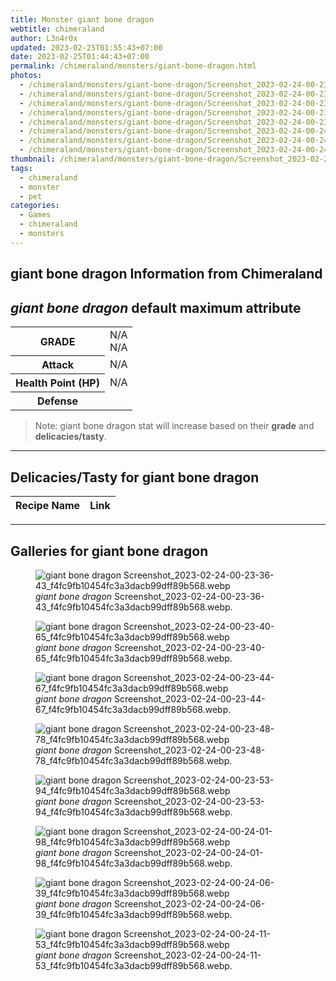 ```yaml
---
title: Monster giant bone dragon
webtitle: chimeraland
author: L3n4r0x
updated: 2023-02-25T01:55:43+07:00
date: 2023-02-25T01:44:43+07:00
permalink: /chimeraland/monsters/giant-bone-dragon.html
photos:
  - /chimeraland/monsters/giant-bone-dragon/Screenshot_2023-02-24-00-23-36-43_f4fc9fb10454fc3a3dacb99dff89b568.webp
  - /chimeraland/monsters/giant-bone-dragon/Screenshot_2023-02-24-00-23-40-65_f4fc9fb10454fc3a3dacb99dff89b568.webp
  - /chimeraland/monsters/giant-bone-dragon/Screenshot_2023-02-24-00-23-44-67_f4fc9fb10454fc3a3dacb99dff89b568.webp
  - /chimeraland/monsters/giant-bone-dragon/Screenshot_2023-02-24-00-23-48-78_f4fc9fb10454fc3a3dacb99dff89b568.webp
  - /chimeraland/monsters/giant-bone-dragon/Screenshot_2023-02-24-00-23-53-94_f4fc9fb10454fc3a3dacb99dff89b568.webp
  - /chimeraland/monsters/giant-bone-dragon/Screenshot_2023-02-24-00-24-01-98_f4fc9fb10454fc3a3dacb99dff89b568.webp
  - /chimeraland/monsters/giant-bone-dragon/Screenshot_2023-02-24-00-24-06-39_f4fc9fb10454fc3a3dacb99dff89b568.webp
  - /chimeraland/monsters/giant-bone-dragon/Screenshot_2023-02-24-00-24-11-53_f4fc9fb10454fc3a3dacb99dff89b568.webp
thumbnail: /chimeraland/monsters/giant-bone-dragon/Screenshot_2023-02-24-00-23-36-43_f4fc9fb10454fc3a3dacb99dff89b568.webp
tags:
  - chimeraland
  - monster
  - pet
categories:
  - Games
  - chimeraland
  - monsters
---
```


<link
  rel="stylesheet"
  href="https://rawcdn.githack.com/dimaslanjaka/Web-Manajemen/870a349/css/bootstrap-5-3-0-alpha3-wrapper.css"
/>
<section id="bootstrap-wrapper">
  <div data-bs-theme="dark">
    <h2>giant bone dragon Information from Chimeraland</h2>
    <h2 id="attribute"><i>giant bone dragon</i> default maximum attribute</h2>
    <div class="row">
      <div class="col mb-2">
        <div class="card">
          <div class="card-body">
            <table>
              <tr>
                <th>GRADE</th>
                <td>N/A <br />N/A</td>
              </tr>
              <tr>
                <th>Attack</th>
                <td>N/A</td>
              </tr>
              <tr>
                <th>Health Point (HP)</th>
                <td>N/A</td>
              </tr>
              <tr>
                <th>Defense</th>
                <td></td>
              </tr>
            </table>
          </div>
        </div>
      </div>
    </div>
    <blockquote class="bd-callout bd-callout-warning">
      Note: giant bone dragon stat will increase based on their <b>grade</b> and
      <b>delicacies/tasty</b>.
    </blockquote>
    <hr />
    <h2 id="delicacies">Delicacies/Tasty for giant bone dragon</h2>
    <div class="card">
      <div class="card-body">
        <div class="table-responsive">
          <table class="table table-striped">
            <thead>
              <tr>
                <th>Recipe Name</th>
                <th>Link</th>
              </tr>
            </thead>
            <tbody></tbody>
          </table>
        </div>
      </div>
    </div>
    <hr />
    <div id="gallery">
      <h2>Galleries for giant bone dragon</h2>
      <div class="row">
        <div class="col-lg-6 col-12">
          <figure>
            <img
              src="https://www.webmanajemen.com/chimeraland/monsters/giant-bone-dragon/Screenshot_2023-02-24-00-23-36-43_f4fc9fb10454fc3a3dacb99dff89b568.webp"
              alt="giant bone dragon Screenshot_2023-02-24-00-23-36-43_f4fc9fb10454fc3a3dacb99dff89b568.webp"
            />
            <figcaption style="word-wrap: break-word">
              <i>giant bone dragon</i>
              Screenshot_2023-02-24-00-23-36-43_f4fc9fb10454fc3a3dacb99dff89b568.webp.
            </figcaption>
          </figure>
        </div>
        <div class="col-lg-6 col-12">
          <figure>
            <img
              src="https://www.webmanajemen.com/chimeraland/monsters/giant-bone-dragon/Screenshot_2023-02-24-00-23-40-65_f4fc9fb10454fc3a3dacb99dff89b568.webp"
              alt="giant bone dragon Screenshot_2023-02-24-00-23-40-65_f4fc9fb10454fc3a3dacb99dff89b568.webp"
            />
            <figcaption style="word-wrap: break-word">
              <i>giant bone dragon</i>
              Screenshot_2023-02-24-00-23-40-65_f4fc9fb10454fc3a3dacb99dff89b568.webp.
            </figcaption>
          </figure>
        </div>
        <div class="col-lg-6 col-12">
          <figure>
            <img
              src="https://www.webmanajemen.com/chimeraland/monsters/giant-bone-dragon/Screenshot_2023-02-24-00-23-44-67_f4fc9fb10454fc3a3dacb99dff89b568.webp"
              alt="giant bone dragon Screenshot_2023-02-24-00-23-44-67_f4fc9fb10454fc3a3dacb99dff89b568.webp"
            />
            <figcaption style="word-wrap: break-word">
              <i>giant bone dragon</i>
              Screenshot_2023-02-24-00-23-44-67_f4fc9fb10454fc3a3dacb99dff89b568.webp.
            </figcaption>
          </figure>
        </div>
        <div class="col-lg-6 col-12">
          <figure>
            <img
              src="https://www.webmanajemen.com/chimeraland/monsters/giant-bone-dragon/Screenshot_2023-02-24-00-23-48-78_f4fc9fb10454fc3a3dacb99dff89b568.webp"
              alt="giant bone dragon Screenshot_2023-02-24-00-23-48-78_f4fc9fb10454fc3a3dacb99dff89b568.webp"
            />
            <figcaption style="word-wrap: break-word">
              <i>giant bone dragon</i>
              Screenshot_2023-02-24-00-23-48-78_f4fc9fb10454fc3a3dacb99dff89b568.webp.
            </figcaption>
          </figure>
        </div>
        <div class="col-lg-6 col-12">
          <figure>
            <img
              src="https://www.webmanajemen.com/chimeraland/monsters/giant-bone-dragon/Screenshot_2023-02-24-00-23-53-94_f4fc9fb10454fc3a3dacb99dff89b568.webp"
              alt="giant bone dragon Screenshot_2023-02-24-00-23-53-94_f4fc9fb10454fc3a3dacb99dff89b568.webp"
            />
            <figcaption style="word-wrap: break-word">
              <i>giant bone dragon</i>
              Screenshot_2023-02-24-00-23-53-94_f4fc9fb10454fc3a3dacb99dff89b568.webp.
            </figcaption>
          </figure>
        </div>
        <div class="col-lg-6 col-12">
          <figure>
            <img
              src="https://www.webmanajemen.com/chimeraland/monsters/giant-bone-dragon/Screenshot_2023-02-24-00-24-01-98_f4fc9fb10454fc3a3dacb99dff89b568.webp"
              alt="giant bone dragon Screenshot_2023-02-24-00-24-01-98_f4fc9fb10454fc3a3dacb99dff89b568.webp"
            />
            <figcaption style="word-wrap: break-word">
              <i>giant bone dragon</i>
              Screenshot_2023-02-24-00-24-01-98_f4fc9fb10454fc3a3dacb99dff89b568.webp.
            </figcaption>
          </figure>
        </div>
        <div class="col-lg-6 col-12">
          <figure>
            <img
              src="https://www.webmanajemen.com/chimeraland/monsters/giant-bone-dragon/Screenshot_2023-02-24-00-24-06-39_f4fc9fb10454fc3a3dacb99dff89b568.webp"
              alt="giant bone dragon Screenshot_2023-02-24-00-24-06-39_f4fc9fb10454fc3a3dacb99dff89b568.webp"
            />
            <figcaption style="word-wrap: break-word">
              <i>giant bone dragon</i>
              Screenshot_2023-02-24-00-24-06-39_f4fc9fb10454fc3a3dacb99dff89b568.webp.
            </figcaption>
          </figure>
        </div>
        <div class="col-lg-6 col-12">
          <figure>
            <img
              src="https://www.webmanajemen.com/chimeraland/monsters/giant-bone-dragon/Screenshot_2023-02-24-00-24-11-53_f4fc9fb10454fc3a3dacb99dff89b568.webp"
              alt="giant bone dragon Screenshot_2023-02-24-00-24-11-53_f4fc9fb10454fc3a3dacb99dff89b568.webp"
            />
            <figcaption style="word-wrap: break-word">
              <i>giant bone dragon</i>
              Screenshot_2023-02-24-00-24-11-53_f4fc9fb10454fc3a3dacb99dff89b568.webp.
            </figcaption>
          </figure>
        </div>
      </div>
    </div>
  </div>
</section>